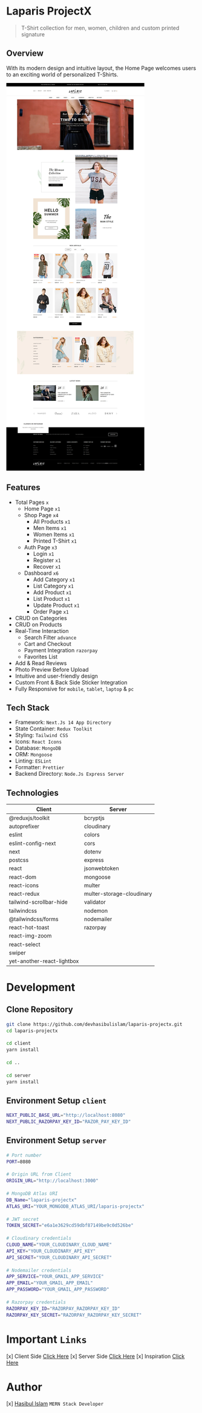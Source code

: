 # Laparis ProjectX

> T-Shirt collection for men, women, children and custom printed signature

## Overview

With its modern design and intuitive layout, the Home Page welcomes users to an exciting world of personalized T-Shirts.

![Overview](https://github.com/devhasibulislam/laparis-projectx/blob/master/client/public/overview.png?raw=true)

## Features

- Total Pages `x`
  - Home Page `x1`
  - Shop Page `x4`
    - All Products `x1`
    - Men Items `x1`
    - Women Items `x1`
    - Printed T-Shirt `x1`
  - Auth Page `x3`
    - Login `x1`
    - Register `x1`
    - Recover `x1`
  - Dashboard `x6`
    - Add Category `x1`
    - List Category `x1`
    - Add Product `x1`
    - List Product `x1`
    - Update Product `x1`
    - Order Page `x1`
- CRUD on Categories
- CRUD on Products
- Real-Time Interaction
  - Search Filter `advance`
  - Cart and Checkout
  - Payment Integration `razorpay`
  - Favorites List
- Add & Read Reviews
- Photo Preview Before Upload
- Intuitive and user-friendly design
- Custom Front & Back Side Sticker Integration
- Fully Responsive for `mobile`, `tablet`, `laptop` & `pc`

## Tech Stack

- Framework: `Next.Js 14 App Directory`
- State Container: `Redux Toolkit`
- Styling: `Tailwind CSS`
- Icons: `React Icons`
- Database: `MongoDB`
- ORM: `Mongoose`
- Linting: `ESLint`
- Formatter: `Prettier`
- Backend Directory: `Node.Js Express Server`

## Technologies

| Client                     | Server                    |
| -------------------------- | ------------------------- |
| @reduxjs/toolkit           | bcryptjs                  |
| autoprefixer               | cloudinary                |
| eslint                     | colors                    |
| eslint-config-next         | cors                      |
| next                       | dotenv                    |
| postcss                    | express                   |
| react                      | jsonwebtoken              |
| react-dom                  | mongoose                  |
| react-icons                | multer                    |
| react-redux                | multer-storage-cloudinary |
| tailwind-scrollbar-hide    | validator                 |
| tailwindcss                | nodemon                   |
| @tailwindcss/forms         | nodemailer                |
| react-hot-toast            | razorpay                  |
| react-img-zoom             |                           |
| react-select               |                           |
| swiper                     |                           |
| yet-another-react-lightbox |                           |

# Development

## Clone Repository

```bash
git clone https://github.com/devhasibulislam/laparis-projectx.git
cd laparis-projectx

cd client
yarn install

cd ..

cd server
yarn install
```

## Environment Setup `client`

```bash
NEXT_PUBLIC_BASE_URL="http://localhost:8080"
NEXT_PUBLIC_RAZORPAY_KEY_ID="RAZOR_PAY_KEY_ID"
```

## Environment Setup `server`

```bash
# Port number
PORT=8080

# Origin URL from Client
ORIGIN_URL="http://localhost:3000"

# MongoDB Atlas URI
DB_Name="laparis-projectx"
ATLAS_URI="YOUR_MONGODB_ATLAS_URI/laparis-projectx"

# JWT secret
TOKEN_SECRET="e6a1e3629cd59dbf87149be9c0d526be"

# Cloudinary credentials
CLOUD_NAME="YOUR_CLOUDINARY_CLOUD_NAME"
API_KEY="YOUR_CLOUDINARY_API_KEY"
API_SECRET="YOUR_CLOUDINARY_API_SECRET"

# Nodemailer credentials
APP_SERVICE="YOUR_GMAIL_APP_SERVICE"
APP_EMAIL="YOUR_GMAIL_APP_EMAIL"
APP_PASSWORD="YOUR_GMAIL_APP_PASSWORD"

# Razorpay credentials
RAZORPAY_KEY_ID="RAZORPAY_RAZORPAY_KEY_ID"
RAZORPAY_KEY_SECRET="RAZORPAY_RAZORPAY_KEY_SECRET"
```

# Important `Links`

[x] Client Side [Click Here](https://laparis-projectx-csr.vercel.app)
[x] Server Side [Click Here](https://laparis-projectx-ssr.vercel.app)
[x] Inspiration [Click Here](https://cs-laparis.myshopify.com)

# Author

[x] [Hasibul Islam](https://bento.me/devhasibulislam) `MERN Stack Developer`
